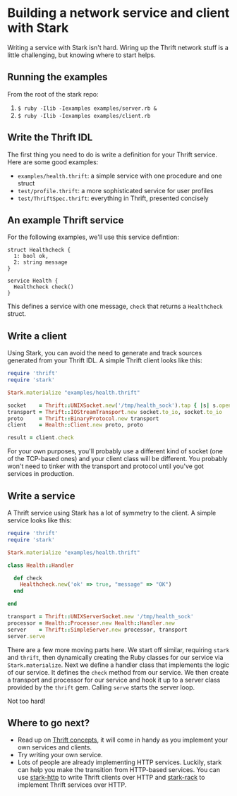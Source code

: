 Building a network service and client with Stark
================================================

Writing a service with Stark isn't hard. Wiring up the Thrift network stuff is
a little challenging, but knowing where to start helps.

Running the examples
--------------------

From the root of the stark repo:

1. `$ ruby -Ilib -Iexamples examples/server.rb &`
1. `$ ruby -Ilib -Iexamples examples/client.rb`

Write the Thrift IDL
--------------------

The first thing you need to do is write a definition for your Thrift service.
Here are some good examples:

* `examples/health.thrift`: a simple service with one procedure and one struct
* `test/profile.thrift`: a more sophisticated service for user profiles
* `test/ThriftSpec.thrift`: everything in Thrift, presented concisely 

An example Thrift service
-------------------------

For the following examples, we'll use this service defintion:

```thrift
struct Healthcheck {
  1: bool ok,
  2: string message
}

service Health {
  Healthcheck check()
}
```

This defines a service with one message, `check` that returns a `Healthcheck`
struct.

Write a client
--------------

Using Stark, you can avoid the need to generate and track sources generated
from your Thrift IDL. A simple Thrift client looks like this:

```ruby
require 'thrift'
require 'stark'

Stark.materialize "examples/health.thrift"

socket    = Thrift::UNIXSocket.new('/tmp/health_sock').tap { |s| s.open }
transport = Thrift::IOStreamTransport.new socket.to_io, socket.to_io
proto     = Thrift::BinaryProtocol.new transport
client    = Health::Client.new proto, proto

result = client.check
```

For your own purposes, you'll probably use a different kind of socket (one of
the TCP-based ones) and your client class will be different. You probably won't need to tinker with the transport and protocol until you've got services in
production.

Write a service
---------------

A Thrift service using Stark has a lot of symmetry to the client. A simple
service looks like this:

```ruby
require 'thrift'
require 'stark'

Stark.materialize "examples/health.thrift"

class Health::Handler

  def check
    Healthcheck.new('ok' => true, "message" => "OK")
  end

end

transport = Thrift::UNIXServerSocket.new '/tmp/health_sock'
processor = Health::Processor.new Health::Handler.new
server    = Thrift::SimpleServer.new processor, transport
server.serve
```

There are a few more moving parts here. We start off similar, requiring `stark`
and `thrift`, then dynamically creating the Ruby classes for our service via
`Stark.materialize`. Next we define a handler class that implements the logic
of our service. It defines the `check` method from our service. We then create
a transport and processor for our service and hook it up to a server class
provided by the `thrift` gem. Calling `serve` starts the server loop.

Not too hard!

Where to go next?
-----------------

* Read up on [Thrift concepts](http://thrift.apache.org/docs/concepts/), it
  will come in handy as you implement your own services and clients.
* Try writing your own service.
* Lots of people are already implementing HTTP services. Luckily, stark can
  help you make the transition from HTTP-based services. You can use
  [stark-http](https://github.com/evanphx/stark-http) to write Thrift clients
  over HTTP and [stark-rack](https://github.com/evanphx/stark-rack) to
  implement Thrift services over HTTP.

